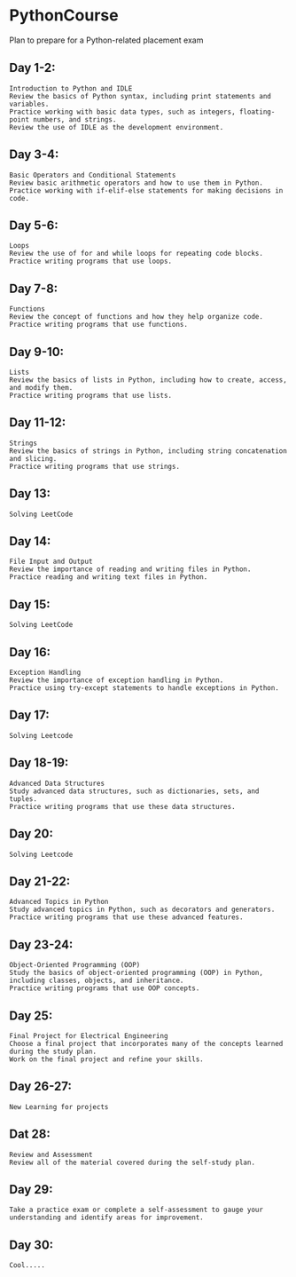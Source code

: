 # PythonCourse
Plan to prepare for a Python-related placement exam

## Day 1-2: 
    Introduction to Python and IDLE
    Review the basics of Python syntax, including print statements and variables.
    Practice working with basic data types, such as integers, floating-point numbers, and strings.
    Review the use of IDLE as the development environment.
## Day 3-4: 
    Basic Operators and Conditional Statements
    Review basic arithmetic operators and how to use them in Python.
    Practice working with if-elif-else statements for making decisions in code.

## Day 5-6: 
    Loops
    Review the use of for and while loops for repeating code blocks.
    Practice writing programs that use loops.

## Day 7-8: 
    Functions
    Review the concept of functions and how they help organize code.
    Practice writing programs that use functions.

## Day 9-10: 
    Lists
    Review the basics of lists in Python, including how to create, access, and modify them.
    Practice writing programs that use lists.
 
##  Day 11-12: 
    Strings
    Review the basics of strings in Python, including string concatenation and slicing.
    Practice writing programs that use strings.

## Day 13:
    Solving LeetCode
    
## Day 14: 
    File Input and Output
    Review the importance of reading and writing files in Python.
    Practice reading and writing text files in Python.

## Day 15:
    Solving LeetCode

## Day 16: 
    Exception Handling
    Review the importance of exception handling in Python.
    Practice using try-except statements to handle exceptions in Python.
## Day 17:
    Solving Leetcode 
    
## Day 18-19: 
    Advanced Data Structures
    Study advanced data structures, such as dictionaries, sets, and tuples.
    Practice writing programs that use these data structures.
## Day 20:
    Solving Leetcode
  
## Day 21-22: 
    Advanced Topics in Python
    Study advanced topics in Python, such as decorators and generators.
    Practice writing programs that use these advanced features.
    
## Day 23-24: 
    Object-Oriented Programming (OOP)
    Study the basics of object-oriented programming (OOP) in Python, including classes, objects, and inheritance.
    Practice writing programs that use OOP concepts.
## Day 25: 
    Final Project for Electrical Engineering
    Choose a final project that incorporates many of the concepts learned during the study plan.
    Work on the final project and refine your skills.
## Day 26-27:
    New Learning for projects
    
## Dat 28:
    Review and Assessment
    Review all of the material covered during the self-study plan.
## Day 29:    
    Take a practice exam or complete a self-assessment to gauge your understanding and identify areas for improvement.
## Day 30:
    Cool.....
